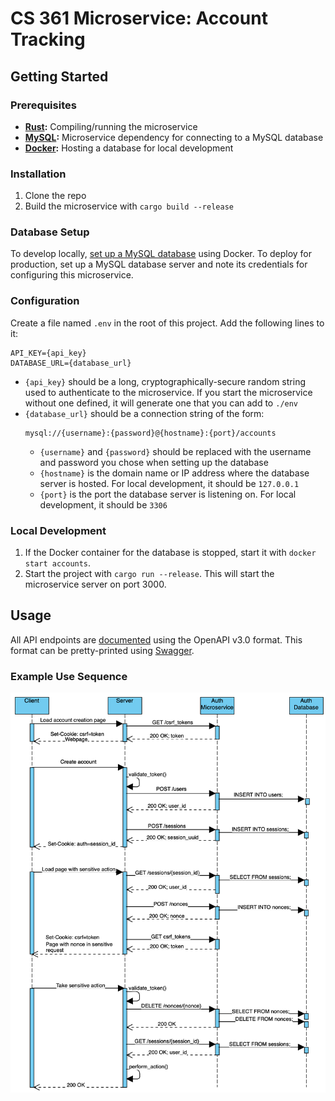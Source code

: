# CS 361 Microservice: Account Tracking

## Getting Started
### Prerequisites
- **[Rust](https://www.rust-lang.org/tools/install):** Compiling/running the microservice
- **[MySQL](https://www.mysql.com/downloads/):** Microservice dependency for connecting to
    a MySQL database
- **[Docker](https://docs.docker.com/engine/install/):** Hosting a database for local 
    development

### Installation
1. Clone the repo
1. Build the microservice with `cargo build --release`

### Database Setup
To develop locally, [set up a MySQL database](/docs/docker.md) using Docker. To deploy for
production, set up a MySQL database server and note its credentials for configuring this 
microservice.

### Configuration
Create a file named `.env` in the root of this project. Add the following lines to it:
```env
API_KEY={api_key}
DATABASE_URL={database_url}
```
- `{api_key}` should be a long, cryptographically-secure random string used to 
    authenticate to the microservice. If you start the microservice without one defined, 
        it will generate one that you can add to `./env`
- `{database_url}` should be a connection string of the form: 
    ```
    mysql://{username}:{password}@{hostname}:{port}/accounts
    ```
    - `{username}` and `{password}` should be replaced with the username and password you 
        chose when setting up the database
    - `{hostname}` is the domain name or IP address where the database server is hosted. 
        For local development, it should be `127.0.0.1`
    - `{port}` is the port the database server is listening on. For local development, it 
        should be `3306`

### Local Development
1. If the Docker container for the database is stopped, start it with 
    `docker start accounts`.
1. Start the project with `cargo run --release`. This will start the microservice server 
    on port 3000.

## Usage
All API endpoints are [documented](/docs/api_schema.yaml) using the OpenAPI v3.0 format. 
This format can be pretty-printed using [Swagger](https://editor.swagger.io).

### Example Use Sequence
![Sequence diagram showing account creation and session validation](/docs/example_sequence.png)

